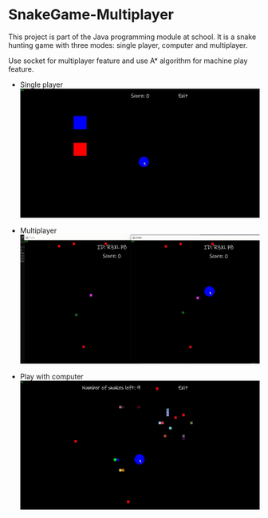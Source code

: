 # SnakeGame-Multiplayer
This project is part of the Java programming module at school.
It is a snake hunting game with three modes: single player,
computer and multiplayer.

Use socket for multiplayer feature and use A* algorithm for machine play feature.


* Single player
![Alt text](Demo/single.gif)

* Multiplayer
![Alt text](Demo/multi.gif)

* Play with computer
![Alt text](Demo/bot.gif)